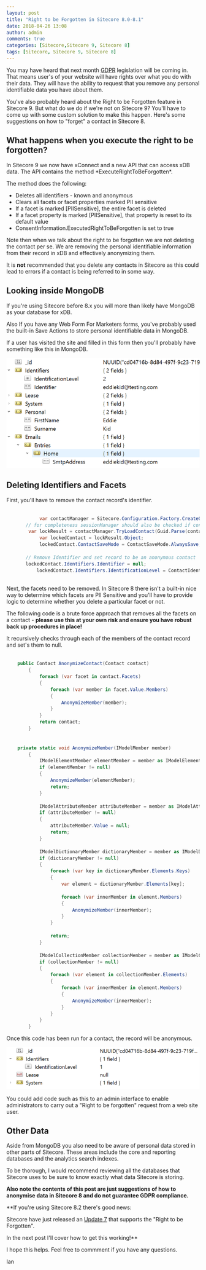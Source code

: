 ```yaml
---
layout: post
title: "Right to be Forgotten in Sitecore 8.0-8.1"
date: 2018-04-26 13:08
author: admin
comments: true
categories: [Sitecore,Sitecore 9, Sitecore 8]
tags: [Sitecore, Sitecore 9, Sitecore 8]
---
```

You may have heard that next month <a href="https://ico.org.uk/for-organisations/guide-to-the-general-data-protection-regulation-gdpr/" target="_new">GDPR</a> legislation will be coming in. That means user's of your website will have rights over what you do with their data.
They will have the ability to request that you remove any personal identifiable data you have about them.

You've also probably heard about the Right to be Forgotten feature in Sitecore 9. But what do we do if we're not on Sitecore 9?
You'll have to come up with some custom solution to make this happen. Here's some suggestions on how to "forget" a contact in Sitecore 8.

<h2>What happens when you execute the right to be forgotten?</h2>
In Sitecore 9 we now have xConnect and a new API that can access xDB data. 
The API contains the method *ExecuteRightToBeForgotten*. 

The method does the following:

* Deletes all identifiers - known and anonymous
* Clears all facets or facet properties marked PII sensitive
* If a facet is marked [PIISensitive], the entire facet is deleted
* If a facet property is marked [PIISensitive], that property is reset to its default value
* ConsentInformation.ExecutedRightToBeForgotten is set to true

Note then when we talk about the right to be forgotten we are not deleting the contact per se.
We are removing the personal identifiable information from their record in xDB and effectively anonymizing them.

It is **not** recommended that you delete any contacts in Sitecore as this could lead to errors if a contact is being referred to in some way.

<h2>Looking inside MongoDB</h2>
If you're using Sitecore before 8.x you will more than likely have MongoDB as your database for xDB.

Also If you have any Web Form For Marketers forms, you've probably used the built-in Save Actions to store personal identifiable data in MongoDB.

If a user has visited the site and filled in this form then you'll probably have something like this in MongoDB.

<img src="/assets/img/mongodbstructure.PNG" />

<h2>Deleting Identifiers and Facets</h2>

First, you'll have to remove the contact record's identifier.

```	csharp	

            var contactManager = Sitecore.Configuration.Factory.CreateObject("tracking/contactManager", true) as ContactManager;        
	   // for completeness sessionManager should also be checked if contact is active in shared session 
	    var lockResult = contactManager.TryLoadContact(Guid.Parse(contactId));
            var lockedContact = lockResult.Object;
            lockedContact.ContactSaveMode = ContactSaveMode.AlwaysSave;
			
	   // Remove Identifier and set record to be an anonymous contact
	   lockedContact.Identifiers.Identifier = null;
           lockedContact.Identifiers.IdentificationLevel = ContactIdentificationLevel.Anonymous;
	
```

Next, the facets need to be removed.
In Sitecore 8 there isn't a built-in nice way to determine which facets are PII Sensitive and you'll have to provide logic to determine whether you delete a particular facet or not.

The following code is a brute force approach that removes all the facets on a contact - **please use this at your own risk and ensure you have robust back up procedures in place!**

It recursively checks through each of the members of the contact record and set's them to null.

``` csharp

	public Contact AnonymizeContact(Contact contact)
        { 
            foreach (var facet in contact.Facets)
            {
                foreach (var member in facet.Value.Members)
                {
                    AnonymizeMember(member);
                }
            }
            return contact;
        }
		
		
	private static void AnonymizeMember(IModelMember member)
        {
            IModelElementMember elementMember = member as IModelElementMember;
            if (elementMember != null)
            {
                AnonymizeMember(elementMember);
                return;
            }

            IModelAttributeMember attributeMember = member as IModelAttributeMember;
            if (attributeMember != null)
            {
                attributeMember.Value = null;
                return;
            }

            IModelDictionaryMember dictionaryMember = member as IModelDictionaryMember;
            if (dictionaryMember != null)
            {
                foreach (var key in dictionaryMember.Elements.Keys)
                {
                    var element = dictionaryMember.Elements[key];

                    foreach (var innerMember in element.Members)
                    {
                        AnonymizeMember(innerMember);
                    }
                }

                return;
            }

            IModelCollectionMember collectionMember = member as IModelCollectionMember;
            if (collectionMember != null)
            {
                foreach (var element in collectionMember.Elements)
                {
                    foreach (var innerMember in element.Members)
                    {
                        AnonymizeMember(innerMember);
                    }
                }
            }
        }
```	

Once this code has been run for a contact, the record will be anonymous.

<img src="/assets/img/mongodbstructureanon.PNG" />

You could add code such as this to an admin interface to enable administrators to carry out a "Right to be forgotten" request from a web site user.

<h2>Other Data</h2>
Aside from MongoDB you also need to be aware of personal data stored in other parts of Sitecore.
These areas include the  core and reporting databases and the analytics search indexes.

To be thorough, I would recommend reviewing all the databases that Sitecore uses to be sure to know exactly what data Sitecore is storing.

**Also note the contents of this post are just suggestions of how to anonymise data in Sitecore 8 and do not guarantee GDPR compliance.**

**If you're using Sitecore 8.2 there's good news: 

Sitecore have just released an <a href="https://dev.sitecore.net/Downloads/Sitecore_Experience_Platform/82/Sitecore_Experience_Platform_82_Update7.aspx" target="_new">Update 7</a> that supports the "Right to be Forgotten".

In the next post I'll cover how to get this working!**

I hope this helps. Feel free to commment if you have any questions.

Ian